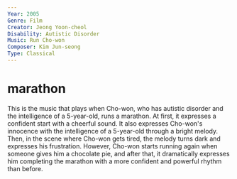 ```yaml
---
Year: 2005
Genre: Film
Creator: Jeong Yoon-cheol
Disability: Autistic Disorder
Music: Run Cho-won
Composer: Kim Jun-seong
Type: Classical
---
```


# marathon

This is the music that plays when Cho-won, who has autistic disorder and the intelligence of a 5-year-old, runs a marathon. At first, it expresses a confident start with a cheerful sound. It also expresses Cho-won's innocence with the intelligence of a 5-year-old through a bright melody. Then, in the scene where Cho-won gets tired, the melody turns dark and expresses his frustration. However, Cho-won starts running again when someone gives him a chocolate pie, and after that, it dramatically expresses him completing the marathon with a more confident and powerful rhythm than before.
